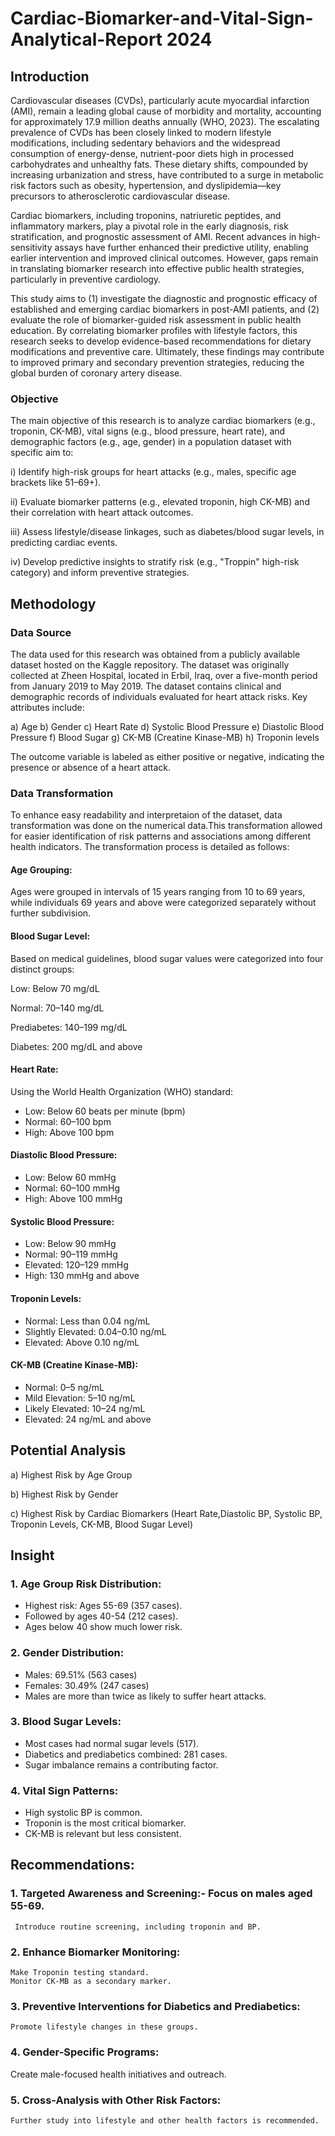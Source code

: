 # Cardiac-Biomarker-and-Vital-Sign-Analytical-Report 2024
## Introduction
Cardiovascular diseases (CVDs), particularly acute myocardial infarction (AMI), remain a leading global cause of morbidity and mortality, accounting for approximately 17.9 million deaths annually (WHO, 2023). The escalating prevalence of CVDs has been closely linked to modern lifestyle modifications, including sedentary behaviors and the widespread consumption of energy-dense, nutrient-poor diets high in processed carbohydrates and unhealthy fats. These dietary shifts, compounded by increasing urbanization and stress, have contributed to a surge in metabolic risk factors such as obesity, hypertension, and dyslipidemia—key precursors to atherosclerotic cardiovascular disease.

Cardiac biomarkers, including troponins, natriuretic peptides, and inflammatory markers, play a pivotal role in the early diagnosis, risk stratification, and prognostic assessment of AMI. Recent advances in high-sensitivity assays have further enhanced their predictive utility, enabling earlier intervention and improved clinical outcomes. However, gaps remain in translating biomarker research into effective public health strategies, particularly in preventive cardiology.

This study aims to (1) investigate the diagnostic and prognostic efficacy of established and emerging cardiac biomarkers in post-AMI patients, and (2) evaluate the role of biomarker-guided risk assessment in public health education. By correlating biomarker profiles with lifestyle factors, this research seeks to develop evidence-based recommendations for dietary modifications and preventive care. Ultimately, these findings may contribute to improved primary and secondary prevention strategies, reducing the global burden of coronary artery disease.

### Objective
The main objective of this research is to analyze cardiac biomarkers (e.g., troponin, CK-MB), vital signs (e.g., blood pressure, heart rate), and demographic factors (e.g., age, gender) in a population dataset with specific aim to:

i) Identify high-risk groups for heart attacks (e.g., males, specific age brackets like 51–69+).

ii) Evaluate biomarker patterns (e.g., elevated troponin, high CK-MB) and their correlation with heart attack outcomes.

iii) Assess lifestyle/disease linkages, such as diabetes/blood sugar levels, in predicting cardiac events.

iv) Develop predictive insights to stratify risk (e.g., "Troppin" high-risk category) and inform preventive strategies.

## Methodology
### Data Source
The data used for this research was obtained from a publicly available dataset hosted on the Kaggle repository. The dataset was originally collected at Zheen Hospital, located in Erbil, Iraq, over a five-month period from January 2019 to May 2019.
The dataset contains clinical and demographic records of individuals evaluated for heart attack risks. Key attributes include:

a) Age
b) Gender
c) Heart Rate
d) Systolic Blood Pressure
e) Diastolic Blood Pressure
f) Blood Sugar
g) CK-MB (Creatine Kinase-MB)
h) Troponin levels

The outcome variable is labeled as either positive or negative, indicating the presence or absence of a heart attack. 

###  Data Transformation
To enhance easy readability and interpretaion of the dataset, data transformation was done on the numerical data.This transformation allowed for easier identification of risk patterns and associations among different health indicators. The transformation process is detailed as follows:

#### Age Grouping:
Ages were grouped in intervals of 15 years ranging from 10 to 69 years, while individuals 69 years and above were categorized separately without further subdivision.

#### Blood Sugar Level:
Based on medical guidelines, blood sugar values were categorized into four distinct groups:

Low: Below 70 mg/dL

Normal: 70–140 mg/dL

Prediabetes: 140–199 mg/dL

Diabetes: 200 mg/dL and above

#### Heart Rate:
Using the World Health Organization (WHO) standard:

- Low: Below 60 beats per minute (bpm)
- Normal: 60–100 bpm
- High: Above 100 bpm

#### Diastolic Blood Pressure:

- Low: Below 60 mmHg
- Normal: 60–100 mmHg
- High: Above 100 mmHg

#### Systolic Blood Pressure:

- Low: Below 90 mmHg
- Normal: 90–119 mmHg
- Elevated: 120–129 mmHg
- High: 130 mmHg and above

#### Troponin Levels:

- Normal: Less than 0.04 ng/mL
- Slightly Elevated: 0.04–0.10 ng/mL
- Elevated: Above 0.10 ng/mL

#### CK-MB (Creatine Kinase-MB):

- Normal: 0–5 ng/mL
- Mild Elevation: 5–10 ng/mL
- Likely Elevated: 10–24 ng/mL
- Elevated: 24 ng/mL and above

## Potential Analysis 
a) Highest Risk by Age Group

b) Highest Risk by Gender

c) Highest Risk by Cardiac Biomarkers (Heart Rate,Diastolic BP, Systolic BP, Troponin Levels, CK-MB, Blood Sugar Level)

## Insight
### 1. Age Group Risk Distribution:
- Highest risk: Ages 55-69 (357 cases).
- Followed by ages 40-54 (212 cases).
- Ages below 40 show much lower risk.
  
### 2. Gender Distribution:
- Males: 69.51% (563 cases)
- Females: 30.49% (247 cases)
- Males are more than twice as likely to suffer heart attacks.
  
### 3. Blood Sugar Levels:
- Most cases had normal sugar levels (517).
- Diabetics and prediabetics combined: 281 cases.
- Sugar imbalance remains a contributing factor.
  
### 4. Vital Sign Patterns:
- High systolic BP is common.
- Troponin is the most critical biomarker.
- CK-MB is relevant but less consistent.
  
## Recommendations:
### 1. Targeted Awareness and Screening:- Focus on males aged 55-69.

     Introduce routine screening, including troponin and BP.
  
### 2. Enhance Biomarker Monitoring:

    Make Troponin testing standard.
    Monitor CK-MB as a secondary marker.
  
### 3. Preventive Interventions for Diabetics and Prediabetics:

    Promote lifestyle changes in these groups.
  
### 4. Gender-Specific Programs:

   Create male-focused health initiatives and outreach.
  
### 5. Cross-Analysis with Other Risk Factors:

    Further study into lifestyle and other health factors is recommended.
